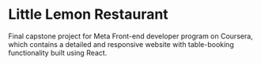# Little Lemon Restaurant
  

Final capstone project for Meta Front-end developer program on Coursera, which contains a detailed and responsive website with table-booking functionality built using React.

